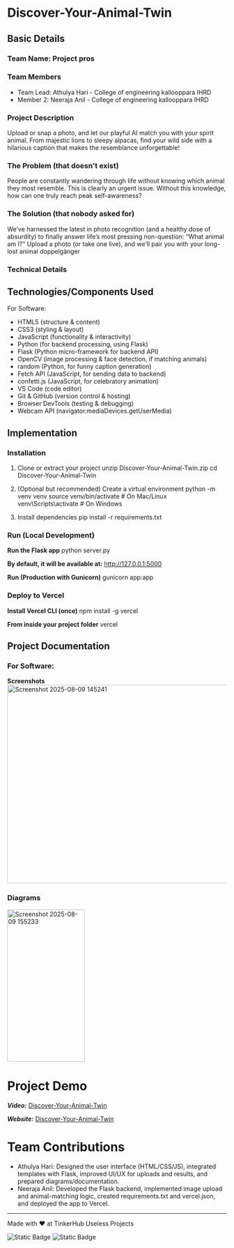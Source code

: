 # Discover-Your-Animal-Twin

## Basic Details

### Team Name: Project pros

### Team Members
- Team Lead: Athulya Hari - College of engineering kallooppara IHRD
- Member 2: Neeraja Anil - College of engineering kallooppara IHRD

### Project Description
Upload or snap a photo, and let our playful AI match you with your spirit animal. From majestic lions to sleepy alpacas, find your wild side with a hilarious caption that makes the resemblance unforgettable! 

### The Problem (that doesn't exist)
People are constantly wandering through life without knowing which animal they most resemble. This is clearly an urgent issue. Without this knowledge, how can one truly reach peak self-awareness?

### The Solution (that nobody asked for)
We’ve harnessed the latest in photo recognition (and a healthy dose of absurdity) to finally answer life’s most pressing non-question: “What animal am I?”
Upload a photo (or take one live), and we’ll pair you with your long-lost animal doppelgänger

### Technical Details
## Technologies/Components Used
For Software:
- HTML5 (structure & content)
- CSS3 (styling & layout)
- JavaScript (functionality & interactivity)
- Python (for backend processing, using Flask)
- Flask (Python micro-framework for backend API) 
- OpenCV (image processing & face detection, if matching animals)
- random (Python, for funny caption generation)
- Fetch API (JavaScript, for sending data to backend)
- confetti.js (JavaScript, for celebratory animation)
- VS Code (code editor)
- Git & GitHub (version control & hosting)
- Browser DevTools (testing & debugging)
- Webcam API (navigator.mediaDevices.getUserMedia)

## Implementation

### Installation
1. Clone or extract your project
unzip Discover-Your-Animal-Twin.zip
cd Discover-Your-Animal-Twin

2. (Optional but recommended) Create a virtual environment
python -m venv venv
source venv/bin/activate   # On Mac/Linux
venv\Scripts\activate      # On Windows

3. Install dependencies
pip install -r requirements.txt

### Run (Local Development)
**Run the Flask app**
python server.py

**By default, it will be available at:**
http://127.0.0.1:5000

**Run (Production with Gunicorn)**
gunicorn app:app

### Deploy to Vercel
**Install Vercel CLI (once)**
npm install -g vercel

**From inside your project folder**
vercel

## Project Documentation
### For Software:
**Screenshots** 
<img width="919" height="456" alt="Screenshot 2025-08-09 145241" src="https://github.com/user-attachments/assets/63a8de29-357e-484d-89e1-de62ba53cb3e" />

### Diagrams
<img width="178" height="349" alt="Screenshot 2025-08-09 155233" src="https://github.com/user-attachments/assets/47f955c5-f88a-42e6-81c2-d9ed8aa138b4" />


# Project Demo
***Video:*** [Discover-Your-Animal-Twin](https://github.com/user-attachments/assets/8137aab6-c284-4a72-9285-d5d721686f34)

***Website:*** [Discover-Your-Animal-Twin](https://discover-your-animal-twin.vercel.app/)

# Team Contributions
- Athulya Hari: Designed the user interface (HTML/CSS/JS), integrated templates with Flask, improved UI/UX for uploads and results, and prepared diagrams/documentation.
- Neeraja Anil: Developed the Flask backend, implemented image upload and animal-matching logic, created requirements.txt and vercel.json, and deployed the app to Vercel.

---
Made with ❤️ at TinkerHub Useless Projects 

![Static Badge](https://img.shields.io/badge/TinkerHub-24?color=%23000000&link=https%3A%2F%2Fwww.tinkerhub.org%2F)
![Static Badge](https://img.shields.io/badge/UselessProjects--25-25?link=https%3A%2F%2Fwww.tinkerhub.org%2Fevents%2FQ2Q1TQKX6Q%2FUseless%2520Projects)


